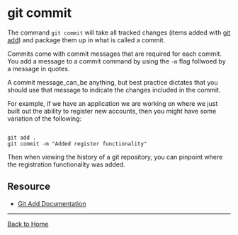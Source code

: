# git commit

The command `git commit` will take all tracked changes (items added with [git add](.//ADD.md)) and package them up in what is called a commit.

Commits come with commit messages that are required for each commit. You add a message to a commit command by using the `-m` flag follwoed by a message in quotes.

A commit message_can_be anything, but best practice dictates that you should use that message to indicate the changes included in the commit.

For example, if we have an application we are working on where we just built out the ability to register new accounts, then you might have some variation of the following:

```

git add .
git commit -m "Added register functionality"
```
Then when viewing the history of a git repository, you can pinpoint where the registration functionality was added.

## Resource

- [Git Add Documentation](https://git-scm.com/docs/git-commit)

---

[Back to Home](../README.md)